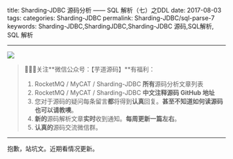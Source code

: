 title: Sharding-JDBC 源码分析 —— SQL 解析（七）之DDL
date: 2017-08-03
tags:
categories: Sharding-JDBC
permalink: Sharding-JDBC/sql-parse-7
keywords: Sharding-JDBC,ShardingJDBC,Sharding-JDBC 源码,SQL解析, SQL 解析

-------

![](https://www.iocoder.cn/images/common/wechat_mp_2017_07_31.jpg)

> 🙂🙂🙂关注**微信公众号：【芋道源码】**有福利：  
> 1. RocketMQ / MyCAT / Sharding-JDBC **所有**源码分析文章列表  
> 2. RocketMQ / MyCAT / Sharding-JDBC **中文注释源码 GitHub 地址**  
> 3. 您对于源码的疑问每条留言**都**将得到**认真**回复。**甚至不知道如何读源码也可以请教噢**。  
> 4. **新的**源码解析文章**实时**收到通知。**每周更新一篇左右**。  
> 5. **认真的**源码交流微信群。

-------

抱歉，站坑文。近期看情况更新。